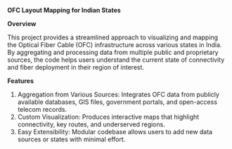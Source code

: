 **OFC Layout Mapping for Indian States**

**Overview**

This project provides a streamlined approach to visualizing and mapping the Optical Fiber Cable (OFC) infrastructure across various states in India. By aggregating and processing data from multiple public and proprietary sources, the code helps users understand the current state of connectivity and fiber deployment in their region of interest.

**Features**
1. Aggregation from Various Sources: Integrates OFC data from publicly available databases, GIS files, government portals, and open-access telecom records.
2. Custom Visualization: Produces interactive maps that highlight connectivity, key routes, and underserved regions.
3. Easy Extensibility: Modular codebase allows users to add new data sources or states with minimal effort.
